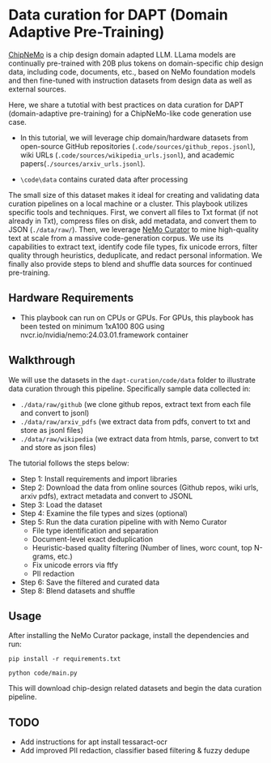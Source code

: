 # Data curation for DAPT (Domain Adaptive Pre-Training)

[ChipNeMo](https://arxiv.org/pdf/2311.00176) is a chip design domain adapted LLM. LLama models are continually pre-trained with 20B plus tokens on domain-specific chip design data, including code, documents, etc., based on NeMo foundation models and then fine-tuned with instruction datasets from design data as well as external sources.

Here, we share a tutotial with best practices on data curation for DAPT (domain-adaptive pre-training) for a ChipNeMo-like code generation use case.

* In this tutorial, we will leverage chip domain/hardware datasets from open-source GitHub repositories (`.code/sources/github_repos.jsonl`), wiki URLs (`.code/sources/wikipedia_urls.jsonl`), and academic papers(`./sources/arxiv_urls.jsonl`).

* `\code\data` contains curated data after processing

The small size of this dataset makes it ideal for creating and validating data curation pipelines on a local machine or a cluster.
This playbook utilizes specific tools and techniques. First, we convert all files to Txt format (if not already in Txt), compress files on disk, add metadata, and convert them to JSON (`./data/raw/`). Then, we leverage [NeMo Curator](https://github.com/NVIDIA/NeMo-Curator/tree/main) to mine high-quality text at scale from a massive code-generation corpus. We use its capabilities to extract text, identify code file types, fix unicode errors, filter quality through heuristics, deduplicate, and redact personal information. We finally also provide steps to blend and shuffle data sources for continued pre-training.


## Hardware Requirements
* This playbook can run on CPUs or GPUs. For GPUs, this playbook has been tested on minimum 1xA100 80G using nvcr.io/nvidia/nemo:24.03.01.framework container


## Walkthrough

We will use the datasets in the `dapt-curation/code/data` folder to illustrate data curation through this pipeline. Specifically sample data collected in:
* `./data/raw/github` (we clone github repos, extract text from each file and convert to jsonl)
* `./data/raw/arxiv_pdfs` (we extract data from pdfs, convert to txt and store as jsonl files)
* `./data/raw/wikipedia` (we extract data from htmls, parse, convert to txt and store as json files)

The tutorial follows the steps below:<br>
- Step 1: Install requirements and import libraries<br>
- Step 2: Download the data from online sources (Github repos, wiki urls, arxiv pdfs), extract metadata and convert to JSONL<br>
- Step 3: Load the dataset <br>
- Step 4: Examine the file types and sizes (optional) <br>
- Step 5: Run the data curation pipeline with with Nemo Curator<br>
    - File type identification and separation
    - Document-level exact deduplication
    - Heuristic-based quality filtering (Number of lines, worc count, top N-grams, etc.)
    - Fix unicode errors via ftfy
    - PII redaction
- Step 6: Save the filtered and curated data <br>
- Step 8: Blend datasets and shuffle


## Usage

After installing the NeMo Curator package, install the dependencies and run:

`pip install -r requirements.txt`

`python code/main.py`

This will download chip-design related datasets and begin the data curation pipeline.


## TODO
* Add instructions for apt install tessaract-ocr
* Add improved PII redaction, classifier based filtering & fuzzy dedupe
